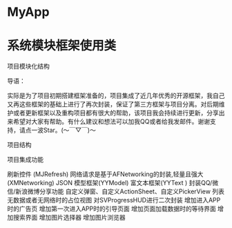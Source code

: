# MyApp
# 系统模块框架使用类
项目模块化结构

导语：

实际是为了项目初期搭建框架准备的，项目集成了近几年优秀的开源框架，我自己又再这些框架的基础上进行了再次封装，保证了第三方框架与项目分离。对后期维护或者更新框架以及重构项目都有很大的帮助，该项目我会持续进行更新，分享出来希望对大家有帮助。有什么建议和想法可以加我QQ或者给我发邮件。谢谢支持，请点一波Star。(～￣▽￣)～

项目结构



项目集成功能

刷新控件 (MJRefresh)
网络请求是基于AFNetworking的封装,轻量且强大(XMNetworking)
JSON 模型框架(YYModel)
富文本框架(YYText )
封装QQ/微信/新浪微博分享功能
自定义弹窗、自定义ActionSheet、自定义PickerView
列表无数据或者无网络时的占位视图
对SVProgressHUD进行二次封装
增加进入APP时的广告页
增加第一次进入APP时的引导页面
增加页面加载数据时的等待界面
增加搜索界面
增加图片选择器
增加图片浏览器
